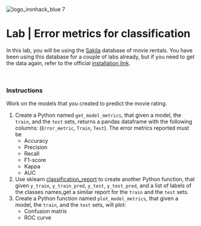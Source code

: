 ![logo_ironhack_blue 7](https://user-images.githubusercontent.com/23629340/40541063-a07a0a8a-601a-11e8-91b5-2f13e4e6b441.png)

# Lab | Error metrics for classification

In this lab, you will be using the [Sakila](https://dev.mysql.com/doc/sakila/en/) database of movie rentals. You have been using this database for a couple of labs already, but if you need to get the data again, refer to the official [installation link](https://dev.mysql.com/doc/sakila/en/sakila-installation.html).

<!-- The database is structured as follows:

<br>

![DB schema](https://education-team-2020.s3-eu-west-1.amazonaws.com/data-analytics/database-sakila-schema.png) -->

<br>

### Instructions

Work on the models that you created to predict the movie rating. 

1. Create a Python named `get_model_metrics`, that given a model, the `train`, and the `test` sets, returns a pandas dataframe with the following columns: (`Error_metric`, `Train`, `Test`). The error metrics reported must be 
   - Accuracy
   - Precision
   - Recall
   - F1-score
   - Kappa
   - AUC
2. Use sklearn [classification_report](https://scikit-learn.org/stable/modules/generated/sklearn.metrics.classification_report.html?highlight=report#sklearn.metrics.classification_report) to create another Python function, that given `y_train`, `y_train_pred`, `y_test`, `y_test_pred`, and a list of labels of the classes names,get a similar report for the `train` and the `test` sets.
3. Create a Python function named `plot_model_metrics`, that given a model, the `train`, and the `test` sets, will plot:
   - Confusion matrix
   - ROC curve
